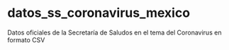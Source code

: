 # datos_ss_coronavirus_mexico
Datos oficiales de la Secretaría de Saludos en el tema del Coronavirus en formato CSV
